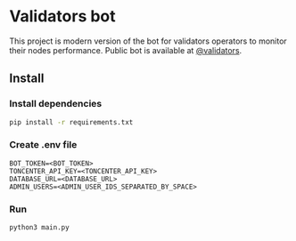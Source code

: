 # Validators bot

This project is modern version of the bot for validators operators to monitor their nodes performance.
Public bot is available at [@validators](https://t.me/validators).

## Install

### Install dependencies

```bash
pip install -r requirements.txt
```

### Create .env file

```dotenv
BOT_TOKEN=<BOT_TOKEN>
TONCENTER_API_KEY=<TONCENTER_API_KEY>
DATABASE_URL=<DATABASE_URL>
ADMIN_USERS=<ADMIN_USER_IDS_SEPARATED_BY_SPACE>
```

### Run

```bash
python3 main.py
```